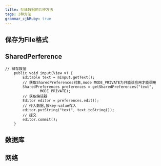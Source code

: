 ```yaml
---
title: 存储数据的几种方法
tags: 3种方法
grammar_cjkRuby: true
---
```


## 保存为File格式


## SharedPerference

``` input
// 储存数据
	public void input(View v) {
		Editable text = mInput.getText();
		// 获取SharedPreferences对象,mode MODE_PRIVATE为只能该应用才能调用
		SharedPreferences preferences = getSharedPreferences("text",
				MODE_PRIVATE);
		// 获取编辑器
		Editor editor = preferences.edit();
		// 传入数据,按key-value存入
		editor.putString("text", text.toString());
		// 提交
		editor.commit();
	}
```


## 数据库


## 网络
